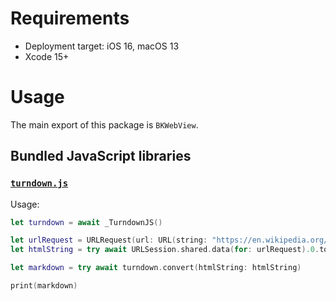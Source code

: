 # Requirements

- Deployment target: iOS 16, macOS 13
- Xcode 15+

# Usage

The main export of this package is `BKWebView`.

## Bundled JavaScript libraries

### [`turndown.js`](https://github.com/mixmark-io/turndown)

Usage:
```swift
let turndown = await _TurndownJS()

let urlRequest = URLRequest(url: URL(string: "https://en.wikipedia.org/wiki/Web_scraping")!)
let htmlString = try await URLSession.shared.data(for: urlRequest).0.toString()

let markdown = try await turndown.convert(htmlString: htmlString)

print(markdown)
```
